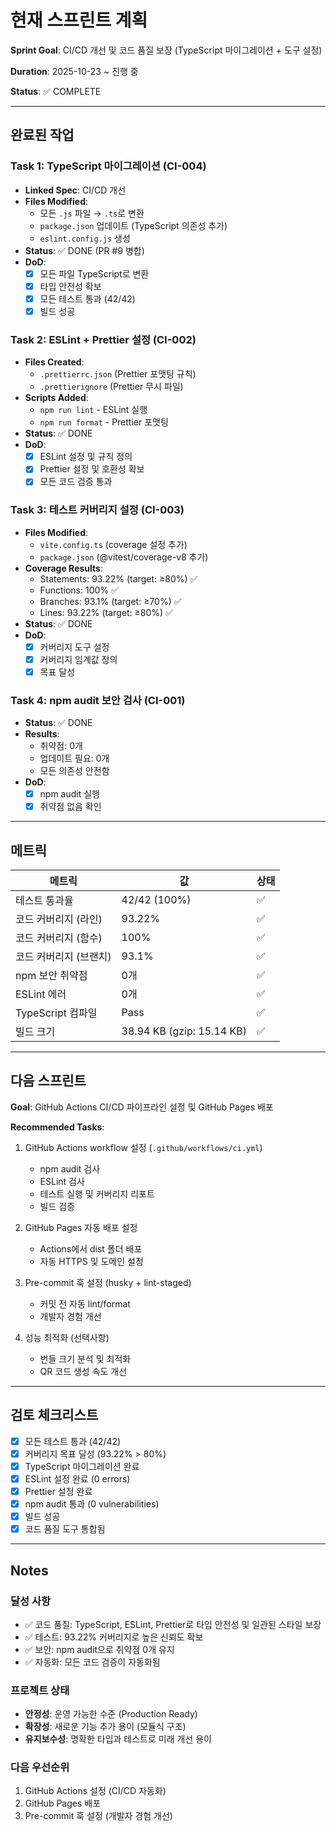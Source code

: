# 현재 스프린트 계획

**Sprint Goal**: CI/CD 개선 및 코드 품질 보장 (TypeScript 마이그레이션 + 도구 설정)

**Duration**: 2025-10-23 ~ 진행 중

**Status**: ✅ COMPLETE

---

## 완료된 작업

### Task 1: TypeScript 마이그레이션 (CI-004)
- **Linked Spec**: CI/CD 개선
- **Files Modified**:
  - 모든 `.js` 파일 → `.ts`로 변환
  - `package.json` 업데이트 (TypeScript 의존성 추가)
  - `eslint.config.js` 생성
- **Status**: ✅ DONE (PR #9 병합)
- **DoD**:
  - [x] 모든 파일 TypeScript로 변환
  - [x] 타입 안전성 확보
  - [x] 모든 테스트 통과 (42/42)
  - [x] 빌드 성공

### Task 2: ESLint + Prettier 설정 (CI-002)
- **Files Created**:
  - `.prettierrc.json` (Prettier 포맷팅 규칙)
  - `.prettierignore` (Prettier 무시 파일)
- **Scripts Added**:
  - `npm run lint` - ESLint 실행
  - `npm run format` - Prettier 포맷팅
- **Status**: ✅ DONE
- **DoD**:
  - [x] ESLint 설정 및 규칙 정의
  - [x] Prettier 설정 및 호환성 확보
  - [x] 모든 코드 검증 통과

### Task 3: 테스트 커버리지 설정 (CI-003)
- **Files Modified**:
  - `vite.config.ts` (coverage 설정 추가)
  - `package.json` (@vitest/coverage-v8 추가)
- **Coverage Results**:
  - Statements: 93.22% (target: ≥80%) ✅
  - Functions: 100% ✅
  - Branches: 93.1% (target: ≥70%) ✅
  - Lines: 93.22% (target: ≥80%) ✅
- **Status**: ✅ DONE
- **DoD**:
  - [x] 커버리지 도구 설정
  - [x] 커버리지 임계값 정의
  - [x] 목표 달성

### Task 4: npm audit 보안 검사 (CI-001)
- **Status**: ✅ DONE
- **Results**:
  - 취약점: 0개
  - 업데이트 필요: 0개
  - 모든 의존성 안전함
- **DoD**:
  - [x] npm audit 실행
  - [x] 취약점 없음 확인

---

## 메트릭

| 메트릭 | 값 | 상태 |
|--------|-----|------|
| 테스트 통과율 | 42/42 (100%) | ✅ |
| 코드 커버리지 (라인) | 93.22% | ✅ |
| 코드 커버리지 (함수) | 100% | ✅ |
| 코드 커버리지 (브랜치) | 93.1% | ✅ |
| npm 보안 취약점 | 0개 | ✅ |
| ESLint 에러 | 0개 | ✅ |
| TypeScript 컴파일 | Pass | ✅ |
| 빌드 크기 | 38.94 KB (gzip: 15.14 KB) | ✅ |

---

## 다음 스프린트

**Goal**: GitHub Actions CI/CD 파이프라인 설정 및 GitHub Pages 배포

**Recommended Tasks**:
1. GitHub Actions workflow 설정 (`.github/workflows/ci.yml`)
   - npm audit 검사
   - ESLint 검사
   - 테스트 실행 및 커버리지 리포트
   - 빌드 검증

2. GitHub Pages 자동 배포 설정
   - Actions에서 dist 폴더 배포
   - 자동 HTTPS 및 도메인 설정

3. Pre-commit 훅 설정 (husky + lint-staged)
   - 커밋 전 자동 lint/format
   - 개발자 경험 개선

4. 성능 최적화 (선택사항)
   - 번들 크기 분석 및 최적화
   - QR 코드 생성 속도 개선

---

## 검토 체크리스트

- [x] 모든 테스트 통과 (42/42)
- [x] 커버리지 목표 달성 (93.22% > 80%)
- [x] TypeScript 마이그레이션 완료
- [x] ESLint 설정 완료 (0 errors)
- [x] Prettier 설정 완료
- [x] npm audit 통과 (0 vulnerabilities)
- [x] 빌드 성공
- [x] 코드 품질 도구 통합됨

---

## Notes

### 달성 사항
- ✅ 코드 품질: TypeScript, ESLint, Prettier로 타입 안전성 및 일관된 스타일 보장
- ✅ 테스트: 93.22% 커버리지로 높은 신뢰도 확보
- ✅ 보안: npm audit으로 취약점 0개 유지
- ✅ 자동화: 모든 코드 검증이 자동화됨

### 프로젝트 상태
- **안정성**: 운영 가능한 수준 (Production Ready)
- **확장성**: 새로운 기능 추가 용이 (모듈식 구조)
- **유지보수성**: 명확한 타입과 테스트로 미래 개선 용이

### 다음 우선순위
1. GitHub Actions 설정 (CI/CD 자동화)
2. GitHub Pages 배포
3. Pre-commit 훅 설정 (개발자 경험 개선)
